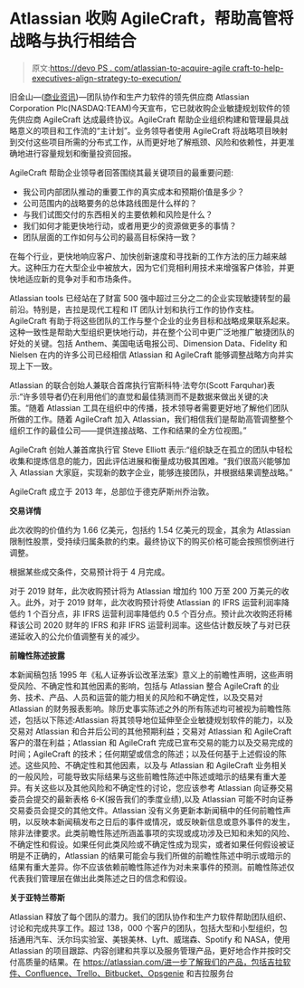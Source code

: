 # Atlassian 收购 AgileCraft，帮助高管将战略与执行相结合

> 原文:[https://devo PS . com/atlassian-to-acquire-agile craft-to-help-executives-align-strategy-to-execution/](https://devops.com/atlassian-to-acquire-agilecraft-to-help-executives-align-strategy-to-execution/)

旧金山—([商业资讯](https://www.businesswire.com/))—团队协作和生产力软件的领先供应商 Atlassian Corporation Plc(NASDAQ:TEAM)今天宣布，它已就收购企业敏捷规划软件的领先供应商 AgileCraft 达成最终协议。AgileCraft 帮助企业组织构建和管理最具战略意义的项目和工作流的“主计划”。业务领导者使用 AgileCraft 将战略项目映射到交付这些项目所需的分布式工作，从而更好地了解瓶颈、风险和依赖性，并更准确地进行容量规划和衡量投资回报。

AgileCraft 帮助企业领导者回答围绕其最关键项目的最重要问题:

*   我公司内部团队推动的重要工作的真实成本和预期价值是多少？
*   公司范围内的战略要务的总体路线图是什么样的？
*   与我们试图交付的东西相关的主要依赖和风险是什么？
*   我们如何才能更快地行动，或者用更少的资源做更多的事情？
*   团队层面的工作如何与公司的最高目标保持一致？

在每个行业，更快地响应客户、加快创新速度和寻找新的工作方法的压力越来越大。这种压力在大型企业中被放大，因为它们竞相利用技术来增强客户体验，并更快地适应新的竞争对手和市场条件。

Atlassian tools 已经站在了财富 500 强中超过三分之二的企业实现敏捷转型的最前沿。特别是，吉拉是现代工程和 IT 团队计划和执行工作的协作支柱。AgileCraft 有助于将这些团队的工作与整个企业的业务目标和战略成果联系起来。这种一致性是帮助大型组织更快地行动，并在整个公司中更广泛地推广敏捷团队的好处的关键。包括 Anthem、美国电话电报公司、Dimension Data、Fidelity 和 Nielsen 在内的许多公司已经相信 Atlassian 和 AgileCraft 能够调整战略方向并实现上下一致。

Atlassian 的联合创始人兼联合首席执行官斯科特·法夸尔(Scott Farquhar)表示:“许多领导者仍在利用他们的直觉和最佳猜测而不是数据来做出关键的决策。“随着 Atlassian 工具在组织中的传播，技术领导者需要更好地了解他们团队所做的工作。随着 AgileCraft 加入 Atlassian，我们相信我们是帮助高管调整整个组织工作的最佳公司——提供连接战略、工作和结果的全方位视图。”

AgileCraft 创始人兼首席执行官 Steve Elliott 表示:“组织缺乏在孤立的团队中轻松收集和提炼信息的能力，因此评估进展和衡量成功极其困难。“我们很高兴能够加入 Atlassian 大家庭，实现新的数字企业，能够连接团队，并根据结果调整战略。”

AgileCraft 成立于 2013 年，总部位于德克萨斯州乔治敦。

**交易详情**

此次收购的价值约为 1.66 亿美元，包括约 1.54 亿美元的现金，其余为 Atlassian 限制性股票，受持续归属条款的约束。最终协议下的购买价格可能会按照惯例进行调整。

根据某些成交条件，交易预计将于 4 月完成。

对于 2019 财年，此次收购预计将为 Atlassian 增加约 100 万至 200 万美元的收入。此外，对于 2019 财年，此次收购预计将使 Atlassian 的 IFRS 运营利润率降低约 1 个百分点，非 IFRS 运营利润率降低约 0.5 个百分点。预计此次收购还将稀释该公司 2020 财年的 IFRS 和非 IFRS 运营利润率。这些估计数反映了与对已获递延收入的公允价值调整有关的减少。

**前瞻性陈述披露**

本新闻稿包括 1995 年《私人证券诉讼改革法案》意义上的前瞻性声明，这些声明受风险、不确定性和其他因素的影响，包括与 Atlassian 整合 AgileCraft 的业务、技术、产品、人员和运营的能力相关的风险和不确定性，以及交易对 Atlassian 的财务报表影响。除历史事实陈述之外的所有陈述均可被视为前瞻性陈述，包括以下陈述:Atlassian 将其领导地位延伸至企业敏捷规划软件的能力，以及交易对 Atlassian 和合并后公司的其他预期利益；交易对 Atlassian 和 AgileCraft 客户的潜在利益；Atlassian 和 AgileCraft 完成已宣布交易的能力以及交易完成的时间；AgileCraft 的技术；任何期望或信念的陈述；以及任何基于上述假设的陈述。这些风险、不确定性和其他因素，以及与 Atlassian 和 AgileCraft 业务相关的一般风险，可能导致实际结果与这些前瞻性陈述中陈述或暗示的结果有重大差异。有关这些以及其他风险和不确定性的讨论，您应该参考 Atlassian 向证券交易委员会提交的最新表格 6-K(报告我们的季度业绩),以及 Atlassian 可能不时向证券交易委员会提交的其他文件。Atlassian 没有义务更新本新闻稿中的任何前瞻性声明，以反映本新闻稿发布之日后的事件或情况，或反映新信息或意外事件的发生，除非法律要求。此类前瞻性陈述所涵盖事项的实现或成功涉及已知和未知的风险、不确定性和假设。如果任何此类风险或不确定性成为现实，或者如果任何假设被证明是不正确的，Atlassian 的结果可能会与我们所做的前瞻性陈述中明示或暗示的结果有重大差异。你不应该依赖前瞻性陈述作为对未来事件的预测。前瞻性陈述仅代表我们管理层在做出此类陈述之日的信念和假设。

**关于亚特兰蒂斯**

Atlassian 释放了每个团队的潜力。我们的团队协作和生产力软件帮助团队组织、讨论和完成共享工作。超过 138，000 个客户的团队，包括大型和小型组织，包括通用汽车、沃尔玛实验室、美银美林、Lyft、威瑞森、Spotify 和 NASA，使用 Atlassian 的项目跟踪、内容创建和共享以及服务管理产品，更好地合作并按时交付高质量的结果。在 https://atlassian.com/进一步了解我们的产品，包括吉拉软件、Confluence、Trello、Bitbucket、Opsgenie 和吉拉服务台